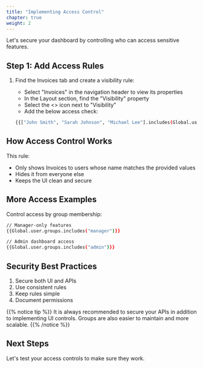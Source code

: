 ```yaml
---
title: "Implementing Access Control"
chapter: true
weight: 2
---
```


Let's secure your dashboard by controlling who can access sensitive features.

## Step 1: Add Access Rules

1. Find the Invoices tab and create a visibility rule:

   - Select "Invoices" in the navigation header to view its properties
   - In the Layout section, find the "Visibility" property
   - Select the <> icon next to "Visibility"
   - Add the below access check:

   ```sh
   {{["John Smith", "Sarah Johnson", "Michael Lee"].includes(Global.user.name)}}
   ```

## How Access Control Works

This rule:

- Only shows Invoices to users whose name matches the provided values
- Hides it from everyone else
- Keeps the UI clean and secure

## More Access Examples

Control access by group membership:

```sh
// Manager-only features
{{Global.user.groups.includes("manager")}}

// Admin dashboard access
{{Global.user.groups.includes("admin")}}
```

## Security Best Practices

1. Secure both UI and APIs
2. Use consistent rules
3. Keep rules simple
4. Document permissions

{{% notice tip %}}
It is always recommended to secure your APIs in addition to implementing UI controls. Groups are also easier to maintain and more scalable.
{{% /notice %}}

## Next Steps

Let's test your access controls to make sure they work.
